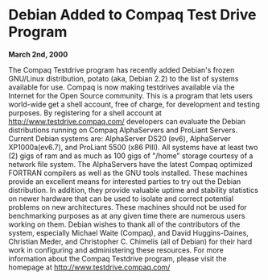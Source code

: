 
Debian Added to Compaq Test Drive Program
=========================================


**March 2nd, 2000**


The Compaq Testdrive program has recently added Debian's frozen GNU/Linux
distribution, potato (aka, Debian 2.2) to the list of systems available
for use.
Compaq is now making testdrives available via the Internet for the Open
Source community. This is a program that lets users world-wide get a
shell account, free of charge, for development and testing purposes.
By registering for a shell account at
<http://www.testdrive.compaq.com/>
developers can evaluate the Debian distributions running on Compaq
AlphaServers and ProLiant Servers. Current Debian systems are:
AlphaServer DS20 (ev6), AlphaServer XP1000a(ev6.7), and ProLiant
5500 (x86 PIII). All systems have at least two (2) gigs of ram and as
much as 100 gigs of "/home" storage courtesy of a network file system.
The AlphaServers have the latest Compaq optimized FORTRAN compilers as
well as the GNU tools installed.
These machines provide an excellent means for interested parties to
try out the Debian distribution. In addition, they provide valuable
uptime and stability statistics on newer hardware that can be used to
isolate and correct potential problems on new architectures. These
machines should not be used for benchmarking purposes as at any given
time there are numerous users working on them.
Debian wishes to thank all of the contributors of the system, especially
Michael Waite (Compaq), and David Huggins-Daines, Christian Meder,
and Christopher C. Chimelis (all of Debian) for their hard work in
configuring and administering these resources.
For more information about the Compaq Testdrive program,
please visit the homepage at
<http://www.testdrive.compaq.com/>















